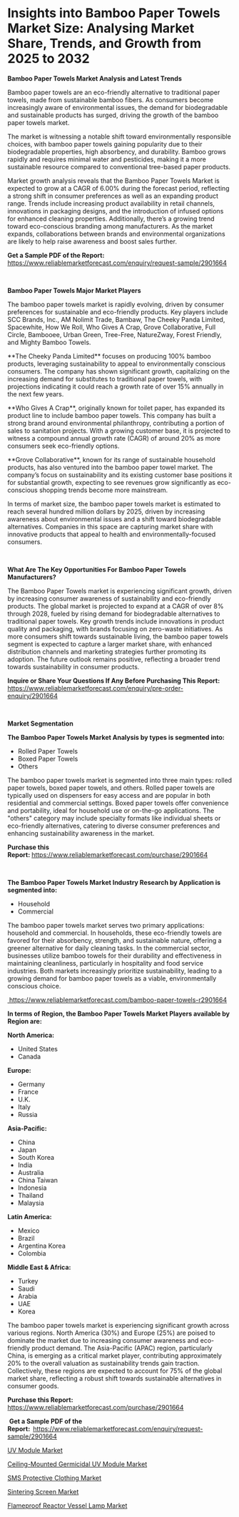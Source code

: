 <p><h1>Insights into Bamboo Paper Towels Market Size: Analysing Market Share, Trends, and Growth from 2025 to 2032</h1></p><p><strong>Bamboo Paper Towels Market Analysis and Latest Trends</strong></p>
<p><p>Bamboo paper towels are an eco-friendly alternative to traditional paper towels, made from sustainable bamboo fibers. As consumers become increasingly aware of environmental issues, the demand for biodegradable and sustainable products has surged, driving the growth of the bamboo paper towels market. </p><p>The market is witnessing a notable shift toward environmentally responsible choices, with bamboo paper towels gaining popularity due to their biodegradable properties, high absorbency, and durability. Bamboo grows rapidly and requires minimal water and pesticides, making it a more sustainable resource compared to conventional tree-based paper products. </p><p>Market growth analysis reveals that the Bamboo Paper Towels Market is expected to grow at a CAGR of 6.00% during the forecast period, reflecting a strong shift in consumer preferences as well as an expanding product range. Trends include increasing product availability in retail channels, innovations in packaging designs, and the introduction of infused options for enhanced cleaning properties. Additionally, there’s a growing trend toward eco-conscious branding among manufacturers. As the market expands, collaborations between brands and environmental organizations are likely to help raise awareness and boost sales further.</p></p>
<p><strong>Get a Sample PDF of the Report:&nbsp;</strong> <a href="https://www.reliablemarketforecast.com/enquiry/request-sample/2901664?utm_campaign=1890&utm_medium=2&utm_source=Github&utm_content=ia&utm_term=16032025&utm_id=bamboo-paper-towels">https://www.reliablemarketforecast.com/enquiry/request-sample/2901664</a></p>
<p>&nbsp;</p>
<p><strong>Bamboo Paper Towels Major Market Players</strong></p>
<p><p>The bamboo paper towels market is rapidly evolving, driven by consumer preferences for sustainable and eco-friendly products. Key players include SCC Brands, Inc., AM Nolimit Trade, Bambaw, The Cheeky Panda Limited, Spacewhite, How We Roll, Who Gives A Crap, Grove Collaborative, Full Circle, Bambooee, Urban Green, Tree-Free, NatureZway, Forest Friendly, and Mighty Bamboo Towels.</p><p>**The Cheeky Panda Limited** focuses on producing 100% bamboo products, leveraging sustainability to appeal to environmentally conscious consumers. The company has shown significant growth, capitalizing on the increasing demand for substitutes to traditional paper towels, with projections indicating it could reach a growth rate of over 15% annually in the next few years.</p><p>**Who Gives A Crap**, originally known for toilet paper, has expanded its product line to include bamboo paper towels. This company has built a strong brand around environmental philanthropy, contributing a portion of sales to sanitation projects. With a growing customer base, it is projected to witness a compound annual growth rate (CAGR) of around 20% as more consumers seek eco-friendly options.</p><p>**Grove Collaborative**, known for its range of sustainable household products, has also ventured into the bamboo paper towel market. The company’s focus on sustainability and its existing customer base positions it for substantial growth, expecting to see revenues grow significantly as eco-conscious shopping trends become more mainstream.</p><p>In terms of market size, the bamboo paper towels market is estimated to reach several hundred million dollars by 2025, driven by increasing awareness about environmental issues and a shift toward biodegradable alternatives. Companies in this space are capturing market share with innovative products that appeal to health and environmentally-focused consumers.</p></p>
<p>&nbsp;</p>
<p><strong>What Are The Key Opportunities For Bamboo Paper Towels Manufacturers?</strong></p>
<p><p>The Bamboo Paper Towels market is experiencing significant growth, driven by increasing consumer awareness of sustainability and eco-friendly products. The global market is projected to expand at a CAGR of over 8% through 2028, fueled by rising demand for biodegradable alternatives to traditional paper towels. Key growth trends include innovations in product quality and packaging, with brands focusing on zero-waste initiatives. As more consumers shift towards sustainable living, the bamboo paper towels segment is expected to capture a larger market share, with enhanced distribution channels and marketing strategies further promoting its adoption. The future outlook remains positive, reflecting a broader trend towards sustainability in consumer products.</p></p>
<p><strong>Inquire or Share Your Questions If Any Before Purchasing This Report:</strong> <a href="https://www.reliablemarketforecast.com/enquiry/pre-order-enquiry/2901664?utm_campaign=1890&utm_medium=2&utm_source=Github&utm_content=ia&utm_term=16032025&utm_id=bamboo-paper-towels">https://www.reliablemarketforecast.com/enquiry/pre-order-enquiry/2901664</a></p>
<p>&nbsp;</p>
<p><strong>Market Segmentation</strong></p>
<p><strong>The Bamboo Paper Towels Market Analysis by types is segmented into:</strong></p>
<p><ul><li> Rolled Paper Towels</li><li>Boxed Paper Towels</li><li>Others</li></ul></p>
<p><p>The bamboo paper towels market is segmented into three main types: rolled paper towels, boxed paper towels, and others. Rolled paper towels are typically used on dispensers for easy access and are popular in both residential and commercial settings. Boxed paper towels offer convenience and portability, ideal for household use or on-the-go applications. The "others" category may include specialty formats like individual sheets or eco-friendly alternatives, catering to diverse consumer preferences and enhancing sustainability awareness in the market.</p></p>
<p><strong>Purchase this Report:&nbsp;</strong><a href="https://www.reliablemarketforecast.com/purchase/2901664?utm_campaign=1890&utm_medium=2&utm_source=Github&utm_content=ia&utm_term=16032025&utm_id=bamboo-paper-towels">https://www.reliablemarketforecast.com/purchase/2901664</a></p>
<p>&nbsp;</p>
<p><strong>The Bamboo Paper Towels Market Industry Research by Application is segmented into:</strong></p>
<p><ul><li>Household</li><li>Commercial</li></ul></p>
<p><p>The bamboo paper towels market serves two primary applications: household and commercial. In households, these eco-friendly towels are favored for their absorbency, strength, and sustainable nature, offering a greener alternative for daily cleaning tasks. In the commercial sector, businesses utilize bamboo towels for their durability and effectiveness in maintaining cleanliness, particularly in hospitality and food service industries. Both markets increasingly prioritize sustainability, leading to a growing demand for bamboo paper towels as a viable, environmentally conscious choice.</p></p>
<p><a href="https://www.reliablemarketforecast.com/bamboo-paper-towels-r2901664?utm_campaign=1890&utm_medium=2&utm_source=Github&utm_content=ia&utm_term=16032025&utm_id=bamboo-paper-towels">&nbsp;https://www.reliablemarketforecast.com/bamboo-paper-towels-r2901664</a></p>
<p><strong>In terms of Region, the Bamboo Paper Towels Market Players available by Region are:</strong></p>
<p>
    <p> <strong> North America: </strong>
        <ul>
            <li>United States</li>
            <li>Canada</li>
        </ul>
        </p> 
    <p> <strong> Europe: </strong>
        <ul>
            <li>Germany</li>
            <li>France</li>
            <li>U.K.</li>
            <li>Italy</li>
            <li>Russia</li>
        </ul>
        </p> 
    <p> <strong> Asia-Pacific: </strong>
        <ul>
            <li>China</li>
            <li>Japan</li>
            <li>South Korea</li>
            <li>India</li>
            <li>Australia</li>
            <li>China Taiwan</li>
            <li>Indonesia</li>
            <li>Thailand</li>
            <li>Malaysia</li>
        </ul>
        </p> 
    <p> <strong> Latin America: </strong>
        <ul>
            <li>Mexico</li>
            <li>Brazil</li>
            <li>Argentina Korea</li>
            <li>Colombia</li>
        </ul>
        </p> 
    <p> <strong> Middle East & Africa: </strong>
        <ul>
            <li>Turkey</li>
            <li>Saudi</li>
            <li>Arabia</li>
            <li>UAE</li>
            <li>Korea</li>
        </ul>
    </p>
    </p>
<p><p>The bamboo paper towels market is experiencing significant growth across various regions. North America (30%) and Europe (25%) are poised to dominate the market due to increasing consumer awareness and eco-friendly product demand. The Asia-Pacific (APAC) region, particularly China, is emerging as a critical market player, contributing approximately 20% to the overall valuation as sustainability trends gain traction. Collectively, these regions are expected to account for 75% of the global market share, reflecting a robust shift towards sustainable alternatives in consumer goods.</p></p>
<p><strong>Purchase this Report: </strong><a href="https://www.reliablemarketforecast.com/purchase/2901664?utm_campaign=1890&utm_medium=2&utm_source=Github&utm_content=ia&utm_term=16032025&utm_id=bamboo-paper-towels">https://www.reliablemarketforecast.com/purchase/2901664</a></p>
<p>&nbsp;<strong>Get a Sample PDF of the Report:&nbsp;&nbsp;</strong><a href="https://www.reliablemarketforecast.com/enquiry/request-sample/2901664?utm_campaign=1890&utm_medium=2&utm_source=Github&utm_content=ia&utm_term=16032025&utm_id=bamboo-paper-towels">https://www.reliablemarketforecast.com/enquiry/request-sample/2901664</a></p>
<p><strong></strong></p>
<p><p><a href="https://github.com/hatlepigna2s/Market-Research-Report-List-1/blob/main/uv-module-market.md?utm_campaign=1890&utm_medium=2&utm_source=Github&utm_content=ia&utm_term=16032025&utm_id=bamboo-paper-towels">UV Module Market</a></p><p><a href="https://github.com/vestadjogile/Market-Research-Report-List-1/blob/main/ceiling-mounted-germicidal-uv-module-market.md?utm_campaign=1890&utm_medium=2&utm_source=Github&utm_content=ia&utm_term=16032025&utm_id=bamboo-paper-towels">Ceiling-Mounted Germicidal UV Module Market</a></p><p><a href="https://github.com/eskelimaksic/Market-Research-Report-List-1/blob/main/sms-protective-clothing-market.md?utm_campaign=1890&utm_medium=2&utm_source=Github&utm_content=ia&utm_term=16032025&utm_id=bamboo-paper-towels">SMS Protective Clothing Market</a></p><p><a href="https://github.com/wantadhagino/Market-Research-Report-List-1/blob/main/sintering-screen-market.md?utm_campaign=1890&utm_medium=2&utm_source=Github&utm_content=ia&utm_term=16032025&utm_id=bamboo-paper-towels">Sintering Screen Market</a></p><p><a href="https://github.com/lelahokendo/Market-Research-Report-List-1/blob/main/flameproof-reactor-vessel-lamp-market.md?utm_campaign=1890&utm_medium=2&utm_source=Github&utm_content=ia&utm_term=16032025&utm_id=bamboo-paper-towels">Flameproof Reactor Vessel Lamp Market</a></p></p>